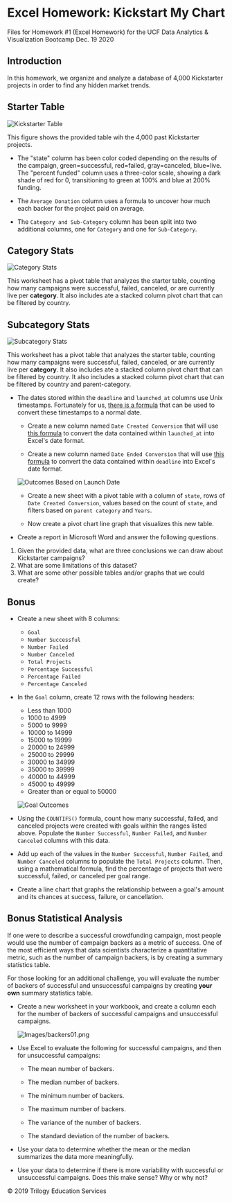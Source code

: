 # Excel Homework: Kickstart My Chart
Files for Homework #1 (Excel Homework) for the UCF Data Analytics &amp; Visualization Bootcamp Dec. 19 2020

## Introduction

In this homework, we organize and analyze a database of 4,000 Kickstarter projects in order to find any hidden market trends. 

## Starter Table

![Kickstarter Table](Images/Sheet1_Conditinal_Formatting.PNG)

This figure shows the provided table wih the 4,000 past Kickstarter projects.  

  * The "state" column has been color coded depending on the results of the campaign, green=successful, red=failed, gray=canceled, blue=live.  The "percent funded" column uses a three-color scale, showing a dark shade of red for 0, transitioning to green at 100% and blue at 200% funding.

  * The `Average Donation` column uses a formula to uncover how much each backer for the project paid on average.

  * The `Category and Sub-Category` column has been split into two additional columns, one for `Category` and one for `Sub-Category`.
  
  ## Category Stats

  ![Category Stats](Images/CategoryStats.PNG)

  This worksheet has a pivot table that analyzes the starter table, counting how many campaigns were successful, failed, canceled, or are currently live per **category**.  It also includes ate a stacked column pivot chart that can be filtered by country.
  
  ## Subcategory Stats

  ![Subcategory Stats](Images/SubcategoryStats.PNG)

  This worksheet has a pivot table that analyzes the starter table, counting how many campaigns were successful, failed, canceled, or are currently live per **category**.  It also includes ate a stacked column pivot chart that can be filtered by country.  It also includes a stacked column pivot chart that can be filtered by country and parent-category.
  
  

* The dates stored within the `deadline` and `launched_at` columns use Unix timestamps. Fortunately for us, [there is a formula](https://www.extendoffice.com/documents/excel/2473-excel-timestamp-to-date.html) that can be used to convert these timestamps to a normal date.

  * Create a new column named `Date Created Conversion` that will use [this formula](https://www.extendoffice.com/documents/excel/2473-excel-timestamp-to-date.html) to convert the data contained within `launched_at` into Excel's date format.

  * Create a new column named `Date Ended Conversion` that will use [this formula](https://www.extendoffice.com/documents/excel/2473-excel-timestamp-to-date.html) to convert the data contained within `deadline` into Excel's date format.

  ![Outcomes Based on Launch Date](Images/LaunchDateOutcomes.png)

  * Create a new sheet with a pivot table with a column of `state`, rows of `Date Created Conversion`, values based on the count of `state`, and filters based on `parent category` and `Years`.

  * Now create a pivot chart line graph that visualizes this new table.

* Create a report in Microsoft Word and answer the following questions.

1. Given the provided data, what are three conclusions we can draw about Kickstarter campaigns?
2. What are some limitations of this dataset?
3. What are some other possible tables and/or graphs that we could create?

## Bonus

* Create a new sheet with 8 columns:

  * `Goal`
  * `Number Successful`
  * `Number Failed`
  * `Number Canceled`
  * `Total Projects`
  * `Percentage Successful`
  * `Percentage Failed`
  * `Percentage Canceled`

* In the `Goal` column, create 12 rows with the following headers:

  * Less than 1000
  * 1000 to 4999
  * 5000 to 9999
  * 10000 to 14999
  * 15000 to 19999
  * 20000 to 24999
  * 25000 to 29999
  * 30000 to 34999
  * 35000 to 39999
  * 40000 to 44999
  * 45000 to 49999
  * Greater than or equal to 50000

  ![Goal Outcomes](Images/GoalOutcomes.png)

* Using the `COUNTIFS()` formula, count how many successful, failed, and canceled projects were created with goals within the ranges listed above. Populate the `Number Successful`, `Number Failed`, and `Number Canceled` columns with this data.

* Add up each of the values in the `Number Successful`, `Number Failed`, and `Number Canceled` columns to populate the `Total Projects` column. Then, using a mathematical formula, find the percentage of projects that were successful, failed, or canceled per goal range.

* Create a line chart that graphs the relationship between a goal's amount and its chances at success, failure, or cancellation.

## Bonus Statistical Analysis

If one were to describe a successful crowdfunding campaign, most people would use the number of campaign backers as a metric of success. One of the most efficient ways that data scientists characterize a quantitative metric, such as the number of campaign backers, is by creating a summary statistics table.

For those looking for an additional challenge, you will evaluate the number of backers of successful and unsuccessful campaigns by creating **your own** summary statistics table.

* Create a new worksheet in your workbook, and create a column each for the number of backers of successful campaigns and unsuccessful campaigns.

  ![Images/backers01.png](Images/backers01.png)

* Use Excel to evaluate the following for successful campaigns, and then for unsuccessful campaigns:

  * The mean number of backers.

  * The median number of backers.

  * The minimum number of backers.

  * The maximum number of backers.

  * The variance of the number of backers.

  * The standard deviation of the number of backers.

* Use your data to determine whether the mean or the median summarizes the data more meaningfully.

* Use your data to determine if there is more variability with successful or unsuccessful campaigns. Does this make sense? Why or why not?


© 2019 Trilogy Education Services
